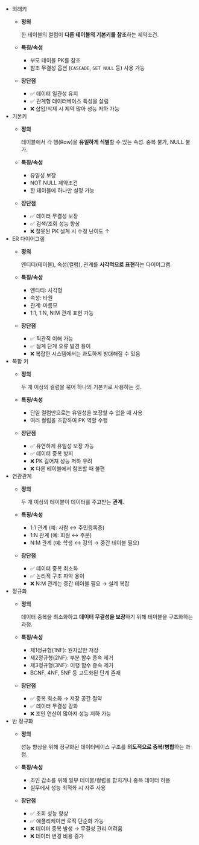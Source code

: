 - 외래키
    - **정의**
        
        한 테이블의 컬럼이 **다른 테이블의 기본키를 참조**하는 제약조건.
        
    - **특징/속성**
        - 부모 테이블 PK를 참조
        - 참조 무결성 옵션 (`CASCADE`, `SET NULL` 등) 사용 가능
    - **장단점**
        - ✅ 데이터 일관성 유지
        - ✅ 관계형 데이터베이스 특성을 살림
        - ❌ 삽입/삭제 시 제약 많아 성능 저하 가능
- 기본키
    - **정의**
        
        테이블에서 각 행(Row)을 **유일하게 식별**할 수 있는 속성. 중복 불가, NULL 불가.
        
    - **특징/속성**
        - 유일성 보장
        - NOT NULL 제약조건
        - 한 테이블에 하나만 설정 가능
    - **장단점**
        - ✅ 데이터 무결성 보장
        - ✅ 검색/조회 성능 향상
        - ❌ 잘못된 PK 설계 시 수정 난이도 ↑
- ER 다이어그램
    - **정의**
        
        엔티티(테이블), 속성(컬럼), 관계를 **시각적으로 표현**하는 다이어그램.
        
    - **특징/속성**
        - 엔티티: 사각형
        - 속성: 타원
        - 관계: 마름모
        - 1:1, 1:N, N:M 관계 표현 가능
    - **장단점**
        - ✅ 직관적 이해 가능
        - ✅ 설계 단계 오류 발견 용이
        - ❌ 복잡한 시스템에서는 과도하게 방대해질 수 있음
- 복합 키
    - **정의**
        
        두 개 이상의 컬럼을 묶어 하나의 기본키로 사용하는 것.
        
    - **특징/속성**
        - 단일 컬럼만으로는 유일성을 보장할 수 없을 때 사용
        - 여러 컬럼을 조합하여 PK 역할 수행
    - **장단점**
        - ✅ 유연하게 유일성 보장 가능
        - ✅ 데이터 중복 방지
        - ❌ PK 길어져 성능 저하 우려
        - ❌ 다른 테이블에서 참조할 때 불편
- 연관관계
    - **정의**
        
        두 개 이상의 테이블이 데이터를 주고받는 **관계**.
        
    - **특징/속성**
        - 1:1 관계 (예: 사람 ↔ 주민등록증)
        - 1:N 관계 (예: 회원 ↔ 주문)
        - N:M 관계 (예: 학생 ↔ 강의 → 중간 테이블 필요)
    - **장단점**
        - ✅ 데이터 중복 최소화
        - ✅ 논리적 구조 파악 용이
        - ❌ N:M 관계는 중간 테이블 필요 → 설계 복잡
- 정규화
    - **정의**
        
        데이터 중복을 최소화하고 **데이터 무결성을 보장**하기 위해 테이블을 구조화하는 과정.
        
    - **특징/속성**
        - 제1정규형(1NF): 원자값만 저장
        - 제2정규형(2NF): 부분 함수 종속 제거
        - 제3정규형(3NF): 이행 함수 종속 제거
        - BCNF, 4NF, 5NF 등 고도화된 단계 존재
    - **장단점**
        - ✅ 중복 최소화 → 저장 공간 절약
        - ✅ 데이터 무결성 강화
        - ❌ 조인 연산이 많아져 성능 저하 가능
- 반 정규화
    - **정의**
        
        성능 향상을 위해 정규화된 데이터베이스 구조를 **의도적으로 중복/병합**하는 과정.
        
    - **특징/속성**
        - 조인 감소를 위해 일부 테이블/컬럼을 합치거나 중복 데이터 허용
        - 실무에서 성능 최적화 시 자주 사용
    - **장단점**
        - ✅ 조회 성능 향상
        - ✅ 애플리케이션 로직 단순화 가능
        - ❌ 데이터 중복 발생 → 무결성 관리 어려움
        - ❌ 데이터 변경 비용 증가